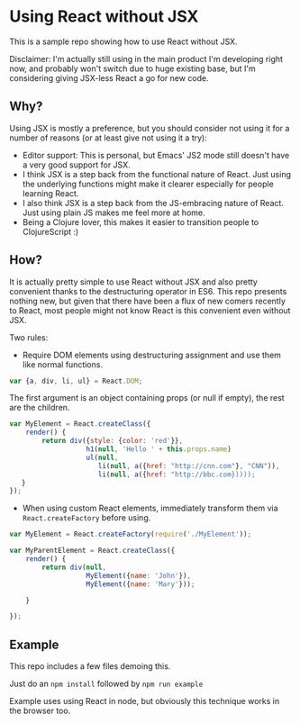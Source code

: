 # Using React without JSX

This is a sample repo showing how to use React without JSX.

Disclaimer: I'm actually still using in the main product I'm developing right
now, and probably won't switch due to huge existing base, but I'm considering
giving JSX-less React a go for new code.

## Why?


Using JSX is mostly a preference, but you should consider not using it for a
number of reasons (or at least give not using it a try):

- Editor support: This is personal, but Emacs' JS2 mode still doesn't have a very good support for JSX.
- I think JSX is a step back from the functional nature of React. Just using the underlying functions might make it clearer especially for people learning React.
- I also think JSX is a step back from the JS-embracing nature of React. Just using plain JS makes me feel more at home.
- Being a Clojure lover, this makes it easier to transition people to ClojureScript :)


## How?

It is actually pretty simple to use React without JSX and also pretty
convenient thanks to the destructuring operator in ES6. This repo presents
nothing new, but given that there have been a flux of new comers recently to
React, most people might not know React is this convenient even without JSX.

Two rules:

- Require DOM elements using destructuring assignment and use them like normal functions.
```js
var {a, div, li, ul} = React.DOM;
```

The first argument is an object containing props (or null if empty), the rest are the children.

```js
var MyElement = React.createClass({
    render() {
        return div({style: {color: 'red'}},
                   h1(null, 'Hello ' + this.props.name)
                   ul(null,
                      li(null, a({href: "http://cnn.com"}, "CNN")),
                      li(null, a({href: "http://bbc.com}))));
   }
});
```

- When using custom React elements, immediately transform them via `React.createFactory` before using.

```js
var MyElement = React.createFactory(require('./MyElement'));

var MyParentElement = React.createClass({
    render() {
        return div(null,
                   MyElement({name: 'John'}),
                   MyElement({name: 'Mary'}));

    }

});
```

## Example

This repo includes a few files demoing this.

Just do an `npm install` followed by `npm run example`

Example uses using React in node, but obviously this technique works in the browser too.

